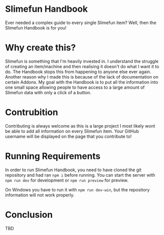 # Slimefun Handbook

Ever needed a complex guide to every single Slimefun item? Well, then the Slimefun Handbook is for you! 

# Why create this?

Slimefun is something that I'm heavily invested in. I understand the struggle of creating an item/machine and then realising it doesn't do what I want it to do. The Handbook stops this from happening to anyone else ever again. Another reason why I made this is because of the lack of documentation on certain Addons. My goal with the Handbook is to put all the information into one small space allowing people to have access to a large amount of Slimefun data with only a click of a button.

# Contrubition 

Contributing is always welcome as this is a large project I most likely wont be able to add all information on every Slimefun item. Your GitHub username will be displayed on the page that you contribute to!

# Running Requirements

In order to run Slimefun Handbook, you need to have cloned the git repository and had ran `npm i` before running. You can start the server with `npm run dev` for development or `npm run preview` for preview. 

On Windows you have to run it with `npm run dev-win`, but the repository information will not work properly.

# Conclusion

TBD
